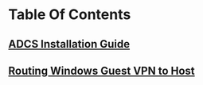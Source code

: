 # Table Of Contents

## [ADCS Installation Guide](pages/adcs_install.md)
## [Routing Windows Guest VPN to Host](pages/routing_win.md)

